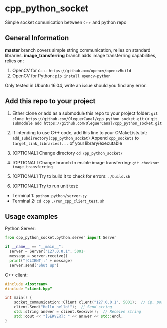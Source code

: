 # cpp_python_socket
Simple socket comunication between c++ and python repo

## General Information
**master** branch covers simple string communication, relies on standard libraries.
**image_transferring** branch adds image transferring capabilities, relies on:
1. OpenCV for c++: `https://github.com/opencv/opencvBuild`
2. OpenCV for Python: `pip install opencv-python`

Only tested in Ubuntu 16.04, write an issue should you find any error.

## Add this repo to your project
1. Either clone or add as a submodule this repo to your project folder:
`git clone https://github.com/OleguerCanal/cpp_python_socket.git`
or
`git submodule add https://github.com/OleguerCanal/cpp_python_socket.git`

2. If intending to use C++ code, add this line to your CMakeLists.txt:
`add_subdirectory(cpp_python_socket)`
Append `cpp_sockets` to `target_link_libraries(...` of your library/executable

3. [OPTIONAL] Change directory
`cd cpp_python_socket/`

4. [OPTIONAL] Change branch to enable image transferring:
`git checkout image_transferring`

5. [OPTIONAL] Try to build it to check for errors:
`./build.sh`

6. [OPTIONAL] Try to run unit test:
- Terminal 1: `python python/server.py`
- Terminal 2: `cd cpp` `./run_cpp_client_test.sh`

## Usage examples
Python Server:
```Python
from cpp_python_socket.python.server import Server

if __name__ == "__main__":
  server = Server("127.0.0.1", 5001)
  message = server.receive()
  print("[CLIENT]:" + message)
  server.send("Shut up")
```

C++ client:
```cpp
#include <iostream>
#include "client.hpp"

int main() {
    socket_communication::Client client("127.0.0.1", 5001);  // ip, port
    client.Send("Hello hello!");  // Send string
    std::string answer = client.Receive();  // Receive string
    std::cout << "[SERVER]: " << answer << std::endl;
}
```